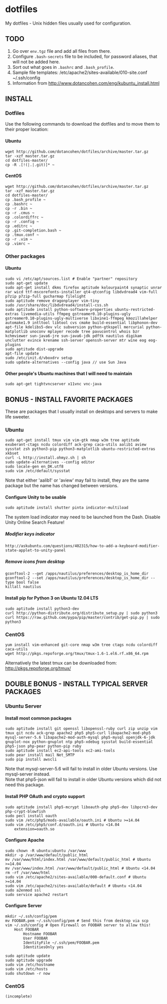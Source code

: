 dotfiles
========

My dotfiles - Unix hidden files usually used for configuration.



TODO
----

1. Go over `env.tgz` file and add all files from there.
2. Configure `.bash-secrets` file to be included, for password aliases, that will not be added here.
3. Sort out what goes in `.bashrc` and `.bash_profile`.
4. Sample file templates:
    /etc/apache2/sites-available/010-site.conf
	~/.ssh/config
5. Information from http://www.dotancohen.com/eng/kubuntu_install.html



INSTALL
-------

### Dotfiles

Use the following commands to download the dotfiles and to move them to their proper location:

#### Ubuntu
	wget http://github.com/dotancohen/dotfiles/archive/master.tar.gz
	tar -xzf master.tar.gz
	cd dotfiles-master/
	cp -R .[!(|.|.git)]* ~


#### CentOS
	wget http://github.com/dotancohen/dotfiles/archive/master.tar.gz
	tar -xzf master.tar.gz
	cd dotfiles-master/
	cp .bash_profile ~
	cp .bashrc ~
	cp -r .bin ~
	cp -r .cmus ~
	cp .colordiffrc ~
	cp -r .config ~
	cp .editrc ~
	cp .git-completion.bash ~
	cp .tmux.conf ~
	cp -r .vim ~
	cp .vimrc ~

### Other packages

#### Ubuntu
	sudo vi /etc/apt/sources.list # Enable "partner" repository
	sudo apt-get update
	sudo apt-get install dkms firefox aptitude kolourpaint4 synaptic unrar rar wicd ttf-mscorefonts-installer qt4-qtconfig libdvdread4 vim-full p7zip p7zip-full gucharmap filelight
	sudo aptitude remove dragonplayer vim-tiny
	sudo /usr/share/doc/libdvdread4/install-css.sh
	sudo aptitude install python-software-properties ubuntu-restricted-extras livemedia-utils ffmpeg gstreamer0.10-plugins-ugly gstreamer0.10-plugins-ugly-multiverse libxine1-ffmpeg kmozillahelper automake1.9 intltool libtool cvs cmake build-essential libphonon-dev apt-file kdelibs5-dev vlc subversion python-gtkspell mercurial python-matplotlib unoconv mplayer recode tree pavucontrol whois bzr kchmviewer sun-java6-jre sun-java6-jdk pdftk nautilus digikam unclutter evince krename ssh-server openssh-server mtr wine eog eog-plugins
	sudo aptitude dist-upgrade
	apt-file update
	sudo /etc/init.d/vboxdrv setup
	sudo update-alternatives --config java // use Sun Java

#### Other people's Ubuntu machines that I will need to maintain
	sudo apt-get tightvncserver x11vnc vnc-java



BONUS - INSTALL FAVORITE PACKAGES
---------------------------------

These are packages that I usually install on desktops and servers to make life sweeter.

### Ubuntu
	sudo apt-get install tmux vim vim-gtk nmap w3m tree aptitude exuberant-ctags ncdu colordiff ack-grep caca-utils aalib1 aview sysstat zsh python3-pip python3-matplotlib ubuntu-restricted-extras xkbset
	curl -L http://install.ohmyz.sh | sh
	sudo update-alternatives --config editor
	sudo locale-gen en_DK.utf8
	sudo vim /etc/default/sysstat

Note that either 'aalib1' or 'aview' may fail to install, they are the same package but the name has changed between versions.


#### Configure Unity to be usable
	sudo aptitude install shutter pinta indicator-multiload

The system load indicator may need to be launched from the Dash.
Disable Unity Online Search Feature!


##### Modifier keys indicator
    http://askubuntu.com/questions/402315/how-to-add-a-keyboard-modifier-state-applet-to-unity-panel


##### Remove icons from desktop
    gconftool-2 --get /apps/nautilus/preferences/desktop_is_home_dir
    gconftool-2 --set /apps/nautilus/preferences/desktop_is_home_dir --type bool false
    killall nautilus


#### Install pip for Python 3 on Ubuntu 12.04 LTS
	sudo aptitude install python3-dev
	curl http://python-distribute.org/distribute_setup.py | sudo python3
	curl https://raw.github.com/pypa/pip/master/contrib/get-pip.py | sudo python3


### CentOS
	yum install vim-enhanced git-core nmap w3m tree ctags ncdu colordiff caca-utils
	wget http://pkgs.repoforge.org/tmux/tmux-1.6-1.el6.rf.x86_64.rpm

Alternatively the latest tmux can be downloaded from: http://pkgs.repoforge.org/tmux/



DOUBLE BONUS - INSTALL TYPICAL SERVER PACKAGES
----------------------------------------------

### Ubuntu Server

#### Install most common packages
	sudo aptitude install git openssl libopenssl-ruby curl zip unzip vim tmux git ncdu ack-grep apache2 php5 php5-curl libapache2-mod-php5 mysql-server-5.6 libapache2-mod-auth-mysql php5-mysql openjdk-6-jdk gnuplot-nox python-gnuplot ntp php5-xdebug sysstat build-essential php5-json php-pear python-pip ruby
	sudo aptitude install ec2-api-tools ec2-ami-tools
	sudo pear install mail Net_SMTP
	sudo pip install awscli

Note that mysql-server-5.6 will fail to install in older Ubuntu versions. Use mysql-server instead.  
Note that php5-json will fail to install in older Ubuntu versions which did not need this package.

#### Install PHP OAuth and crypto support
	sudo aptitude install php5-mcrypt liboauth-php php5-dev libpcre3-dev php-crypt-blowfish
	sudo pecl install oauth
	sudo vim /etc/php5/mods-available/oauth.ini # Ubuntu >=14.04
	sudo vim /etc/php5/conf.d/oauth.ini # Ubuntu <14.04
		extension=oauth.so

#### Configure Apache
	sudo chown -R ubuntu:ubuntu /var/www
	mkdir -p /var/www/default/public_html
	mv /var/www/html/index.html /var/www/default/public_html # Ubuntu >=14.04
	mv /var/www/index.html /var/www/default/public_html # Ubuntu <14.04
	rm -rf /var/www/html
	sudo vim /etc/apache2/sites-available/000-default.conf # Ubuntu >=14.04
	sudo vim /etc/apache2/sites-available/default # Ubuntu <14.04
	sudo a2enmod ssl
	sudo service apache2 restart

#### Configure Server
	mkdir ~/.ssh/config/pem
	mv FOOBAR.pem ~/.ssh/config/pem # Send this from desktop via scp
	vim ~/.ssh/config # Open Firewall on FOOBAR server to allow this!
		Host FOOBAR
			Hostname FOOBAR
			User FOOBAR
			IdentityFile ~/.ssh/pem/FOOBAR.pem
			IdentitiesOnly yes

	sudo aptitude update
	sudo aptitude upgrade
	sudo vim /etc/hostname
	sudo vim /etc/hosts
	sudo shutdown -r now


### CentOS
	(incomplete)

